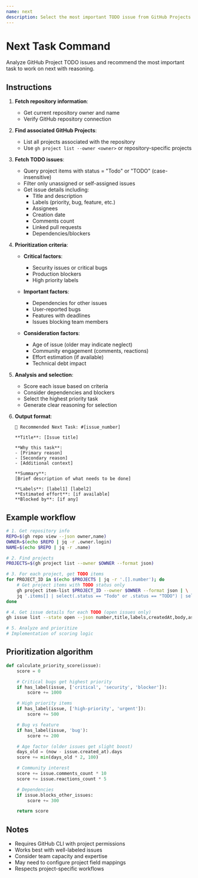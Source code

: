 ```yaml
---
name: next
description: Select the most important TODO issue from GitHub Projects and explain why it should be worked on next
---
```


# Next Task Command

Analyze GitHub Project TODO issues and recommend the most important task to work on next with reasoning.

## Instructions

1. **Fetch repository information**:
   - Get current repository owner and name
   - Verify GitHub repository connection

2. **Find associated GitHub Projects**:
   - List all projects associated with the repository
   - Use `gh project list --owner <owner>` or repository-specific projects

3. **Fetch TODO issues**:
   - Query project items with status = "Todo" or "TODO" (case-insensitive)
   - Filter only unassigned or self-assigned issues
   - Get issue details including:
     - Title and description
     - Labels (priority, bug, feature, etc.)
     - Assignees
     - Creation date
     - Comments count
     - Linked pull requests
     - Dependencies/blockers

4. **Prioritization criteria**:
   - **Critical factors**:
     - Security issues or critical bugs
     - Production blockers
     - High priority labels

   - **Important factors**:
     - Dependencies for other issues
     - User-reported bugs
     - Features with deadlines
     - Issues blocking team members

   - **Consideration factors**:
     - Age of issue (older may indicate neglect)
     - Community engagement (comments, reactions)
     - Effort estimation (if available)
     - Technical debt impact

5. **Analysis and selection**:
   - Score each issue based on criteria
   - Consider dependencies and blockers
   - Select the highest priority task
   - Generate clear reasoning for selection

6. **Output format**:
   ```
   🎯 Recommended Next Task: #[issue_number]

   **Title**: [Issue title]

   **Why this task**:
   - [Primary reason]
   - [Secondary reason]
   - [Additional context]

   **Summary**:
   [Brief description of what needs to be done]

   **Labels**: [label1] [label2]
   **Estimated effort**: [if available]
   **Blocked by**: [if any]
   ```

## Example workflow

```bash
# 1. Get repository info
REPO=$(gh repo view --json owner,name)
OWNER=$(echo $REPO | jq -r .owner.login)
NAME=$(echo $REPO | jq -r .name)

# 2. Find projects
PROJECTS=$(gh project list --owner $OWNER --format json)

# 3. For each project, get TODO items
for PROJECT_ID in $(echo $PROJECTS | jq -r '.[].number'); do
    # Get project items with TODO status only
    gh project item-list $PROJECT_ID --owner $OWNER --format json | \
    jq '.items[] | select(.status == "Todo" or .status == "TODO") | select(.assignees == null or .assignees == [] or (.assignees | map(.login) | contains(["@me"])))'
done

# 4. Get issue details for each TODO (open issues only)
gh issue list --state open --json number,title,labels,createdAt,body,assignees

# 5. Analyze and prioritize
# Implementation of scoring logic
```

## Prioritization algorithm

```python
def calculate_priority_score(issue):
    score = 0

    # Critical bugs get highest priority
    if has_label(issue, ['critical', 'security', 'blocker']):
        score += 1000

    # High priority items
    if has_label(issue, ['high-priority', 'urgent']):
        score += 500

    # Bug vs feature
    if has_label(issue, 'bug'):
        score += 200

    # Age factor (older issues get slight boost)
    days_old = (now - issue.created_at).days
    score += min(days_old * 2, 100)

    # Community interest
    score += issue.comments_count * 10
    score += issue.reactions_count * 5

    # Dependencies
    if issue.blocks_other_issues:
        score += 300

    return score
```

## Notes

- Requires GitHub CLI with project permissions
- Works best with well-labeled issues
- Consider team capacity and expertise
- May need to configure project field mappings
- Respects project-specific workflows